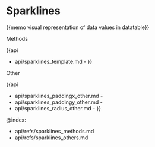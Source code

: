 Sparklines 
=============


{{memo visual representation of data values in datatable}}



<div class='h2'>Methods</div>

{{api
- api/sparklines_template.md - 
}}





<div class='h2'>Other</div>


{{api
- api/sparklines_paddingx_other.md - 
- api/sparklines_paddingy_other.md - 
- api/sparklines_radius_other.md - 
}}


@index:
- api/refs/sparklines_methods.md
- api/refs/sparklines_others.md


